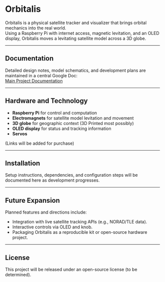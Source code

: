 # Orbitalis

Orbitalis is a physical satellite tracker and visualizer that brings orbital mechanics into the real world.  
Using a Raspberry Pi with internet access, magnetic levitation, and an OLED display, Orbitalis moves a levitating satellite model across a 3D globe.

---

## Documentation

Detailed design notes, model schematics, and development plans are maintained in a central Google Doc:  
[Main Project Documentation](https://docs.google.com/document/d/your-doc-id-here)

---

## Hardware and Technology

- **Raspberry Pi** for control and computation  
- **Electromagnets** for satellite model levitation and movement  
- **3D globe** for geographic context (3D Printed most possibly) 
- **OLED display** for status and tracking information
- **Servos**

(Links will be added for purchase)

---

## Installation

Setup instructions, dependencies, and configuration steps will be documented here as development progresses.

---

## Future Expansion

Planned features and directions include:
- Integration with live satellite tracking APIs (e.g., NORAD/TLE data).  
- Interactive controls via OLED and knob.    
- Packaging Orbitalis as a reproducible kit or open-source hardware project.  

---

## License

This project will be released under an open-source license (to be determined).  
